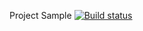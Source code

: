 Project Sample [![Build status](https://ci.appveyor.com/api/projects/status/yyqco0r76c3vjr6g?svg=true)](https://ci.appveyor.com/project/yulivanova/selenide)
